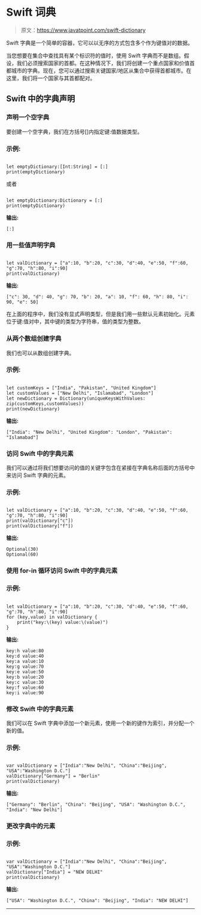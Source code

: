 # Swift 词典

> 原文：<https://www.javatpoint.com/swift-dictionary>

Swift 字典是一个简单的容器，它可以以无序的方式包含多个作为键值对的数据。

当您想要在集合中查找具有某个标识符的值时，使用 Swift 字典而不是数组。假设，我们必须搜索国家的首都。在这种情况下，我们将创建一个重点国家和价值首都城市的字典。现在，您可以通过搜索关键国家/地区从集合中获得首都城市。在这里，我们将一个国家与其首都配对。

## Swift 中的字典声明

### 声明一个空字典

要创建一个空字典，我们在方括号[]内指定键:值数据类型。

### 示例:

```

let emptyDictionary:[Int:String] = [:]
print(emptyDictionary)

```

或者

```

let emptyDictionary:Dictionary = [:]
print(emptyDictionary) 
```

**输出:**

```
[:]

```

### 用一些值声明字典

```

let valDictionary = ["a":10, "b":20, "c":30, "d":40, "e":50, "f":60, "g":70, "h":80, "i":90]
print(valDictionary)

```

**输出:**

```
["c": 30, "d": 40, "g": 70, "b": 20, "a": 10, "f": 60, "h": 80, "i": 90, "e": 50]

```

在上面的程序中，我们没有显式声明类型，但是我们用一些默认元素初始化。元素位于键:值对中，其中键的类型为字符串，值的类型为整数。

### 从两个数组创建字典

我们也可以从数组创建字典。

### 示例:

```

let customKeys = ["India", "Pakistan", "United Kingdom"]
let customValues = ["New Delhi", "Islamabad", "London"]
let newDictionary = Dictionary(uniqueKeysWithValues: zip(customKeys,customValues))
print(newDictionary)

```

**输出:**

```
["India": "New Delhi", "United Kingdom": "London", "Pakistan": "Islamabad"]

```

### 访问 Swift 中的字典元素

我们可以通过将我们想要访问的值的关键字包含在紧接在字典名称后面的方括号中来访问 Swift 字典的元素。

### 示例:

```

let valDictionary = ["a":10, "b":20, "c":30, "d":40, "e":50, "f":60, "g":70, "h":80, "i":90]
print(valDictionary["c"])
print(valDictionary["f"])

```

**输出:**

```
Optional(30)
Optional(60)

```

### 使用 for-in 循环访问 Swift 中的字典元素

### 示例:

```

let valDictionary = ["a":10, "b":20, "c":30, "d":40, "e":50, "f":60, "g":70, "h":80, "i":90]
for (key,value) in valDictionary {
    print("key:\(key) value:\(value)")
}

```

**输出:**

```
key:h value:80
key:d value:40
key:a value:10
key:g value:70
key:e value:50
key:b value:20
key:c value:30
key:f value:60
key:i value:90

```

### 修改 Swift 中的字典元素

我们可以在 Swift 字典中添加一个新元素，使用一个新的键作为索引，并分配一个新的值。

### 示例:

```

var valDictionary = ["India":"New Delhi", "China":"Beijing", "USA":"Washington D.C."]
valDictionary["Germany"] = "Berlin"
print(valDictionary)

```

**输出:**

```
["Germany": "Berlin", "China": "Beijing", "USA": "Washington D.C.", "India": "New Delhi"]

```

### 更改字典中的元素

### 示例:

```

var valDictionary = ["India":"New Delhi", "China":"Beijing", "USA":"Washington D.C."]
valDictionary["India"] = "NEW DELHI"
print(valDictionary)

```

**输出:**

```
["USA": "Washington D.C.", "China": "Beijing", "India": "NEW DELHI"]

```

* * *